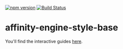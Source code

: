 [![npm version](https://badge.fury.io/js/affinity-engine-style-base.svg)](https://badge.fury.io/js/affinity-engine-style-base)
[![Build Status](https://travis-ci.org/affinity-engine/affinity-engine-style-base.svg?branch=master)](https://travis-ci.org/affinity-engine/affinity-engine-style-base)

# affinity-engine-style-base

You'll find the interactive guides [here](http://www.affinityengine.org/#/api/styles).
